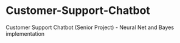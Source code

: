 # Customer-Support-Chatbot
Customer Support Chatbot (Senior Project) - Neural Net and Bayes implementation
